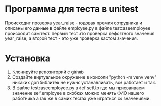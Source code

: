 # Программа для теста в unitest

Происходит проверка year_raise - годовая премия сотрудника и описаны его данные в файле employee.py
в файле testcaseemployee происходит сам тест. первый тест это проверка дефолтного значения year_raise, а второй тест - это уже проверка кастом значения.


# Установка

1. Клонируйте репозиторий с github 
2. Создайте виртуальное окружение в консоли "python -m venv venv" никаких доп библитек не нужно устанавливать, всё работает и так.
3. В файле testcaseemployee.py в def setUp где мы присваиваем значение self.employee в скобках можно менять ФИО нашего работника а так же в самих тестах уже играться со значениями.